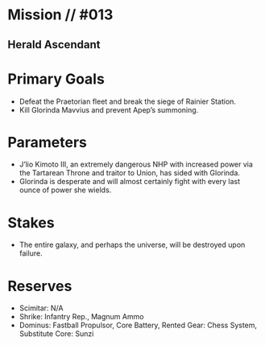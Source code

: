 # Mission // #013
## Herald Ascendant
# Primary Goals
- Defeat the Praetorian fleet and break the siege of Rainier Station.
- Kill Glorinda Mavvius and prevent Apep’s summoning.

# Parameters
- J’lio Kimoto III, an extremely dangerous NHP with increased power via the Tartarean Throne and traitor to Union, has sided with Glorinda.
- Glorinda is desperate and will almost certainly fight with every last ounce of power she wields.

# Stakes
- The entire galaxy, and perhaps the universe, will be destroyed upon failure.

# Reserves
- Scimitar: N/A
- Shrike: Infantry Rep., Magnum Ammo
- Dominus: Fastball Propulsor, Core Battery, Rented Gear: Chess System, Substitute Core: Sunzi